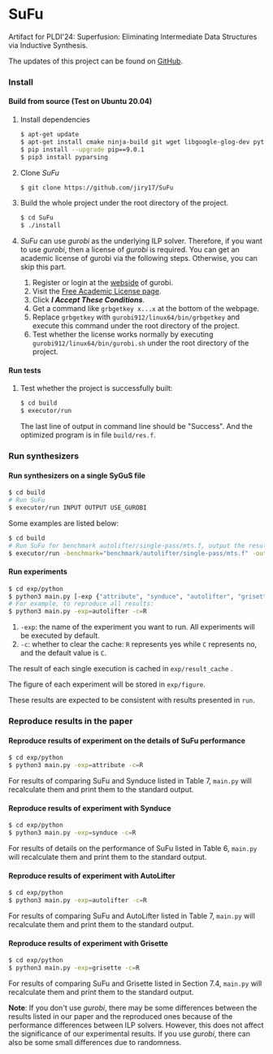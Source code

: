 # SuFu

Artifact for PLDI'24: Superfusion: Eliminating Intermediate Data Structures via Inductive Synthesis.

The updates of this project can be found on [GitHub](https://github.com/jiry17/SuFu).

### Install 

#### Build from source (Test on Ubuntu 20.04) 

1. Install dependencies

   ```bash
   $ apt-get update
   $ apt-get install cmake ninja-build git wget libgoogle-glog-dev python3-tk python3-pip libboost-all-dev libjsoncpp-dev libboost-all-dev libgoogle-perftools-dev
   $ pip install --upgrade pip==9.0.1
   $ pip3 install pyparsing
   ```


2. Clone *SuFu* 

   ```bash
   $ git clone https://github.com/jiry17/SuFu
   ```


3. Build the whole project under the root directory of the project.

   ```bash
   $ cd SuFu
   $ ./install
   ```

4. *SuFu* can use *gurobi* as the underlying ILP solver. Therefore, if you want to use *gurobi*, then a license of *gurobi* is required. You can get an academic license of gurobi via the following steps. Otherwise, you can skip this part.

   1. Register or login at the [webside](https://www.gurobi.com/) of gurobi.
   2. Visit the [Free Academic License page](https://www.gurobi.com/downloads/end-user-license-agreement-academic/).
   3. Click ***I Accept These Conditions***.
   4. Get a command like  `grbgetkey x...x` at the bottom of the webpage.
   5. Replace `grbgetkey` with `gurobi912/linux64/bin/grbgetkey` and execute this command under the root directory of the project.
   6. Test whether the license works normally by executing `gurobi912/linux64/bin/gurobi.sh` under the root directory of the project. 

#### Run tests

1. Test whether the project is successfully built:

   ```bash
   $ cd build
   $ executor/run
   ```

   The last line of output in command line should be "Success". And the optimized program is in file `build/res.f`.

### Run synthesizers

#### Run synthesizers on a single SyGuS file 

```bash
$ cd build
# Run SuFu
$ executor/run INPUT OUTPUT USE_GUROBI
```

Some examples are listed below:

```bash
$ cd build
# Run SuFu for benchmark autolifter/single-pass/mts.f, output the result into "build/res.f" and don't use gurobi as underlying ILP solver.
$ executor/run -benchmark="benchmark/autolifter/single-pass/mts.f" -output="build/res.f" -use_gurobi=false
```

#### Run experiments 

```bash
$ cd exp/python
$ python3 main.py [-exp {"attribute", "synduce", "autolifter", "grisette", "total"}]  [-c {R <Restart>,C <Continue>}]
# For example, to reproduce all results:
$ python3 main.py -exp=autolifter -c=R
```

1. `-exp`: the name of the experiment you want to run. All experiments will be executed by default.
2. `-c`: whether to clear the cache: `R` represents yes while `C` represents no, and the default value is `C`. 

The result of each single execution is cached in `exp/result_cache` . 

The figure of each experiment will be stored in `exp/figure`.

These results are expected to be consistent with results presented in `run`.

### Reproduce results in the paper 

#### Reproduce results of experiment on the details of SuFu performance

```bash
$ cd exp/python
$ python3 main.py -exp=attribute -c=R
```

For results of comparing SuFu and Synduce listed in Table 7, `main.py` will recalculate them and print them to the standard output.

#### Reproduce results of experiment with Synduce

```bash
$ cd exp/python
$ python3 main.py -exp=synduce -c=R
```

For results of details on the performance of SuFu listed in Table 6, `main.py` will recalculate them and print them to the standard output.

#### Reproduce results of experiment with AutoLifter

````bash
$ cd exp/python
$ python3 main.py -exp=autolifter -c=R
````

For results of comparing SuFu and AutoLifter listed in Table 7, `main.py` will recalculate them and print them to the standard output.

#### Reproduce results of experiment with Grisette

````bash
$ cd exp/python
$ python3 main.py -exp=grisette -c=R
````

For results of comparing SuFu and Grisette listed in Section 7.4, `main.py` will recalculate them and print them to the standard output.

**Note**: If you don't use *gurobi*, there may be some differences between the results listed in our paper and the reproduced ones because of the performance differences between ILP solvers. However, this does not affect the significance of our experimental results. If you use *gurobi*, there can also be some small differences due to randomness.